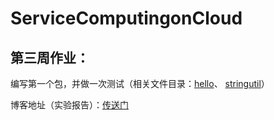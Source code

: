 # ServiceComputingonCloud

## 第三周作业：

编写第一个包，并做一次测试（相关文件目录：[hello](https://github.com/hsyjkjkl/ServiceComputingonCloud/tree/master/hello)、
[stringutil](https://github.com/hsyjkjkl/ServiceComputingonCloud/tree/master/stringutil)）

博客地址（实验报告）：[传送门](https://blog.csdn.net/JKJKL1/article/details/100694327)
